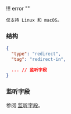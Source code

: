 !!! error ""

    仅支持 Linux 和 macOS。

### 结构

```json
{
  "type": "redirect",
  "tag": "redirect-in",

  ... // 监听字段
}
```
### 监听字段

参阅 [监听字段](/zh/configuration/shared/listen/)。
